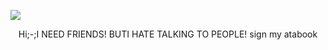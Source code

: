 ![](https://komarev.com/ghpvc/?username=starfollower&label=an_engima&color=0B1F6E)

<p align="center">
Hi;-;I NEED FRIENDS! BUTI HATE TALKING TO PEOPLE! sign my atabook
</p>

